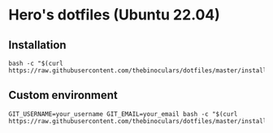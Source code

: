 # Hero's dotfiles (Ubuntu 22.04)

## Installation

```
bash -c "$(curl https://raw.githubusercontent.com/thebinoculars/dotfiles/master/install.sh)"
```

## Custom environment
```
GIT_USERNAME=your_username GIT_EMAIL=your_email bash -c "$(curl https://raw.githubusercontent.com/thebinoculars/dotfiles/master/install.sh)"
```
